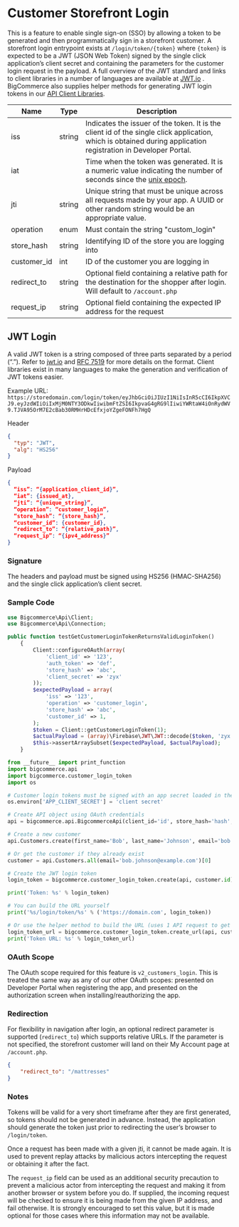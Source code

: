 # <span class="jumptarget"> Customer Storefront Login </span>

This is a feature to enable single sign-on (SSO) by allowing a token to be generated and then programmatically sign in a storefront customer. A storefront login entrypoint exists at `/login/token/{token}` where `{token}` is expected to be a JWT (JSON Web Token) signed by the single click application’s client secret and containing the parameters for the customer login request in the payload.
A full overview of the JWT standard and links to client libraries in a number of languages are available at [JWT.io](https://jwt.io) . BigCommerce also supplies helper methods for generating JWT login tokens in our [API Client Libraries](https://developer.bigcommerce.com/api/clients).

| Name | Type | Description |
| --- | ---| ---|
| iss | string | Indicates the issuer of the token. It is the client id of the single click application, which is obtained during application registration in Developer Portal.
| iat | | Time when the token was generated. It is a numeric value indicating the number of seconds since the [unix epoch](http://en.wikipedia.org/wiki/Unix_time).|
| jti | string | Unique string that must be unique across all requests made by your app. A UUID or other random string would be an appropriate value.
| operation | enum | Must contain the string "custom_login" |
| store_hash | string | Identifying ID of the store you are logging into |
| customer_id | int | ID of the customer you are logging in |
| redirect_to | string | Optional field containing a relative path for the destination for the shopper after login. Will default to `/account.php` | 
| request_ip | string | Optional field containing the expected IP address for the request |

## <span class="jumptarget"> JWT Login </span>

A valid JWT token is a string composed of three parts separated by a period (“.”). Refer to [jwt.io](https://jwt.io/) and [RFC 7519](https://tools.ietf.org/html/rfc7519) for more details on the format. Client libraries exist in many languages to make the generation and verification of JWT tokens easier. 

Example URL: `https://storedomain.com/login/token/eyJhbGciOiJIUzI1NiIsInR5cCI6IkpXVCJ9.eyJzdWIiOiIxMjM0NTY3ODkwIiwibmFtZSI6IkpvaG4gRG9lIiwiYWRtaW4iOnRydWV9.TJVA95OrM7E2cBab30RMHrHDcEfxjoYZgeFONFh7HgQ`

Header

```json
{
  "typ": "JWT",
  "alg": "HS256"
}
```

Payload

```json
{
  “iss”: “{application_client_id}”,
  “iat”: {issued_at},
  “jti”: “{unique_string}”,
  “operation”: “customer_login”,
  “store_hash”: “{store_hash}”,
  “customer_id”: {customer_id},
  “redirect_to”: “{relative_path}”,
  “request_ip”: “{ipv4_address}”
}
```

### <span class="jumptarget"> Signature </span>

The headers and payload must be signed using HS256 (HMAC-SHA256) and the single click application’s client secret.

### <span class="jumptarget"> Sample Code </span>

```php
use Bigcommerce\Api\Client;
use Bigcommerce\Api\Connection;

public function testGetCustomerLoginTokenReturnsValidLoginToken()
    {
        Client::configureOAuth(array(
            'client_id' => '123',
            'auth_token' => 'def',
            'store_hash' => 'abc',
            'client_secret' => 'zyx'
        ));
        $expectedPayload = array(
            'iss' => '123',
            'operation' => 'customer_login',
            'store_hash' => 'abc',
            'customer_id' => 1,
        );
        $token = Client::getCustomerLoginToken(1);
        $actualPayload = (array)\Firebase\JWT\JWT::decode($token, 'zyx', array('HS256'));
        $this->assertArraySubset($expectedPayload, $actualPayload);
    }
```

```python
from __future__ import print_function
import bigcommerce.api
import bigcommerce.customer_login_token
import os

# Customer login tokens must be signed with an app secret loaded in the environment
os.environ['APP_CLIENT_SECRET'] = 'client secret'

# Create API object using OAuth credentials
api = bigcommerce.api.BigcommerceApi(client_id='id', store_hash='hash', access_token='token')

# Create a new customer
api.Customers.create(first_name='Bob', last_name='Johnson', email='bob.johnson@example.com')

# Or get the customer if they already exist
customer = api.Customers.all(email='bob.johnson@example.com')[0]

# Create the JWT login token
login_token = bigcommerce.customer_login_token.create(api, customer.id)

print('Token: %s' % login_token)

# You can build the URL yourself
print('%s/login/token/%s' % ('https://domain.com', login_token))

# Or use the helper method to build the URL (uses 1 API request to get the secure domain for the store)
login_token_url = bigcommerce.customer_login_token.create_url(api, customer.id)
print('Token URL: %s' % login_token_url)
```

### <span class="jumptarget"> OAuth Scope </span>

The OAuth scope required for this feature is `v2_customers_login`. This is treated the same way as any of our other OAuth scopes: presented on Developer Portal when registering the app, and presented on the authorization screen when installing/reauthorizing the app.

### <span class="jumptarget"> Redirection </span>

For flexibility in navigation after login, an optional redirect parameter is supported (`redirect_to`) which supports relative URLs. If the parameter is not specified, the storefront customer will land on their My Account page at `/account.php`. 

```json
{
	"redirect_to": "/mattresses"
}
```

### <span class="jumptarget"> Notes </span>

Tokens will be valid for a very short timeframe after they are first generated, so tokens should not be generated in advance. Instead, the application should generate the token just prior to redirecting the user’s browser to `/login/token`.

Once a request has been made with a given jti, it cannot be made again. It is used to prevent replay attacks by malicious actors intercepting the request or obtaining it after the fact.

The `request_ip` field can be used as an additional security precaution to prevent a malicious actor from intercepting the request and making it from another browser or system before you do. If supplied, the incoming request will be checked to ensure it is being made from the given IP address, and fail otherwise. It is strongly encouraged to set this value, but it is made optional for those cases where this information may not be available.
